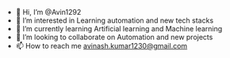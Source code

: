 - 👋 Hi, I’m @Avin1292
- 👀 I’m interested in Learning automation and new tech stacks
- 🌱 I’m currently learning Artificial learning and Machine learning
- 💞️ I’m looking to collaborate on Automation and new projects
- 📫 How to reach me avinash.kumar1230@gmail.com

<!---
Avin1292/Avin1292 is a ✨ special ✨ repository because its `README.md` (this file) appears on your GitHub profile.
You can click the Preview link to take a look at your changes.
--->
